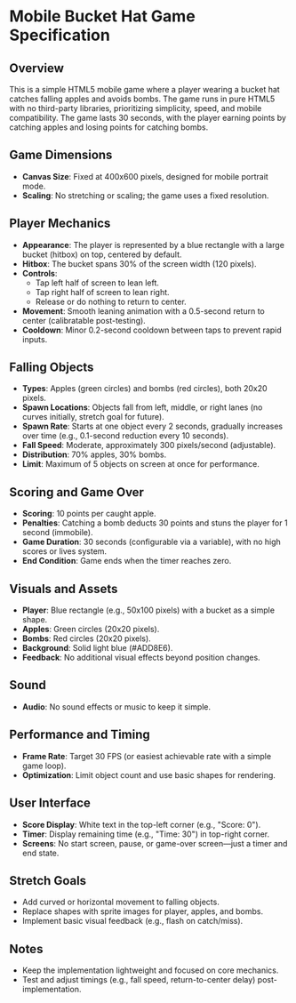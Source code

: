 # Mobile Bucket Hat Game Specification

## Overview
This is a simple HTML5 mobile game where a player wearing a bucket hat catches falling apples and avoids bombs. The game runs in pure HTML5 with no third-party libraries, prioritizing simplicity, speed, and mobile compatibility. The game lasts 30 seconds, with the player earning points by catching apples and losing points for catching bombs.

## Game Dimensions
- **Canvas Size**: Fixed at 400x600 pixels, designed for mobile portrait mode.
- **Scaling**: No stretching or scaling; the game uses a fixed resolution.

## Player Mechanics
- **Appearance**: The player is represented by a blue rectangle with a large bucket (hitbox) on top, centered by default.
- **Hitbox**: The bucket spans 30% of the screen width (120 pixels).
- **Controls**: 
  - Tap left half of screen to lean left.
  - Tap right half of screen to lean right.
  - Release or do nothing to return to center.
- **Movement**: Smooth leaning animation with a 0.5-second return to center (calibratable post-testing).
- **Cooldown**: Minor 0.2-second cooldown between taps to prevent rapid inputs.

## Falling Objects
- **Types**: Apples (green circles) and bombs (red circles), both 20x20 pixels.
- **Spawn Locations**: Objects fall from left, middle, or right lanes (no curves initially, stretch goal for future).
- **Spawn Rate**: Starts at one object every 2 seconds, gradually increases over time (e.g., 0.1-second reduction every 10 seconds).
- **Fall Speed**: Moderate, approximately 300 pixels/second (adjustable).
- **Distribution**: 70% apples, 30% bombs.
- **Limit**: Maximum of 5 objects on screen at once for performance.

## Scoring and Game Over
- **Scoring**: 10 points per caught apple.
- **Penalties**: Catching a bomb deducts 30 points and stuns the player for 1 second (immobile).
- **Game Duration**: 30 seconds (configurable via a variable), with no high scores or lives system.
- **End Condition**: Game ends when the timer reaches zero.

## Visuals and Assets
- **Player**: Blue rectangle (e.g., 50x100 pixels) with a bucket as a simple shape.
- **Apples**: Green circles (20x20 pixels).
- **Bombs**: Red circles (20x20 pixels).
- **Background**: Solid light blue (#ADD8E6).
- **Feedback**: No additional visual effects beyond position changes.

## Sound
- **Audio**: No sound effects or music to keep it simple.

## Performance and Timing
- **Frame Rate**: Target 30 FPS (or easiest achievable rate with a simple game loop).
- **Optimization**: Limit object count and use basic shapes for rendering.

## User Interface
- **Score Display**: White text in the top-left corner (e.g., "Score: 0").
- **Timer**: Display remaining time (e.g., "Time: 30") in top-right corner.
- **Screens**: No start screen, pause, or game-over screen—just a timer and end state.

## Stretch Goals
- Add curved or horizontal movement to falling objects.
- Replace shapes with sprite images for player, apples, and bombs.
- Implement basic visual feedback (e.g., flash on catch/miss).

## Notes
- Keep the implementation lightweight and focused on core mechanics.
- Test and adjust timings (e.g., fall speed, return-to-center delay) post-implementation.